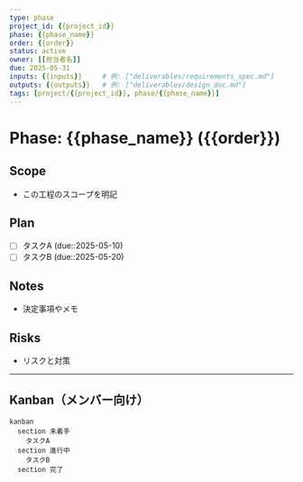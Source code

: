```yaml
---
type: phase
project_id: {{project_id}}
phase: {{phase_name}}
order: {{order}}
status: active
owner: [[担当者名]]
due: 2025-05-31
inputs: {{inputs}}     # 例: ["deliverables/requirements_spec.md"]
outputs: {{outputs}}   # 例: ["deliverables/design_doc.md"]
tags: [project/{{project_id}}, phase/{{phase_name}}]
---
```


# Phase: {{phase_name}} ({{order}})

## Scope
- この工程のスコープを明記

## Plan
- [ ] タスクA (due::2025-05-10)
- [ ] タスクB (due::2025-05-20)

## Notes
- 決定事項やメモ

## Risks
- リスクと対策

---
## Kanban（メンバー向け）
```mermaid
kanban
  section 未着手
    タスクA
  section 進行中
    タスクB
  section 完了
```
